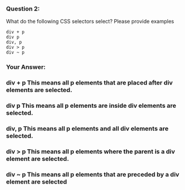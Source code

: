 ### Question 2: 

What do the following CSS selectors select? Please provide examples

    div + p
    div p
    div, p
    div > p
    div ~ p


### Your Answer:
### div + p This means all p elements that are placed after div elements are selected.
### div p This means all p elements are inside div elements are selected.
### div, p This means all p elements and all div elements are selected.
### div > p This means all p elements where the parent is a div element are selected.
### div ~ p This means all p elements that are preceded by a div element are selected
